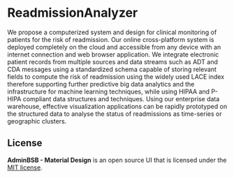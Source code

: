 ReadmissionAnalyzer
=======================
We propose a computerized system and design for clinical monitoring of patients for the risk of readmission. Our online cross-platform system is deployed completely on the cloud and accessible from any device with an internet connection and web browser application. We integrate electronic patient records from multiple sources and data streams such as ADT and CDA messages using a standardized schema capable of storing relevant fields to compute the risk of readmission using the widely used LACE index therefore
supporting further predictive big data analytics and the infrastructure for machine learning techniques, while using HIPAA and P-HIPA compliant data structures and techniques. Using our enterprise data warehouse, effective visualization applications can be rapidly prototyped on the structured data to analyse the status of readmissions as time-series or geographic clusters.


License
----------
**AdminBSB - Material Design** is an open source UI that is licensed under the [MIT license](http://opensource.org/licenses/MIT).

